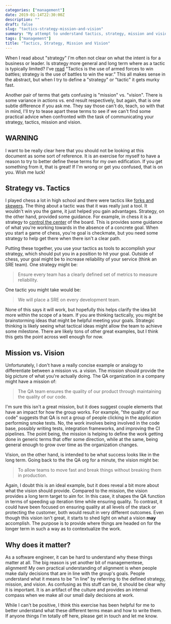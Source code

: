 ```yaml
---
categories: ["management"]
date: 2019-01-14T22:30:00Z
description: ""
draft: false
slug: "tactics-strategy-mission-and-vision"
summary: "My attempt to understand tactics, strategy, mission and vision as it pertains to organizations."
tags: ["management"]
title: "Tactics, Strategy, Mission and Vision"
---
```



When I read about "strategy" I'm often not clear on what the intent is for a business or leader. Is strategy more general and long term where as a tactic is typically limited? I've [read](https://diogomonica.com/2018/10/07/a-pirates-take-on-strategy-vs-tactics/) "Tactics is the use of armed forces to win battles; strategy is the use of battles to win the war.”  This all makes sense in the abstract, but when I try to define a "strategy" or "tactic" it gets murky fast.

Another pair of terms that gets confusing is "mission" vs. "vision". There is some variance in actions vs. end result respectively, but again, that is one subtle difference if you ask me. They say those can't do, teach, so with that in mind, I'll try to tease apart these terms to see if we can't find some practical advice when confronted with the task of communicating your strategy, tactics, mission and vision.

## WARNING

I want to be really clear here that you should not be looking at this document as some sort of reference. It is an exercise for myself to have a reason to try to better define these terms for my own edification. If you get something from it, that is great! If I'm wrong or get you confused, that is on you. Wish me luck!

## Strategy vs. Tactics

I played chess a lot in high school and there were tactics like [forks and skewers](https://en.wikipedia.org/wiki/Chess_tactic). The thing about a tactic was that it was really just a tool. It wouldn't win you the game, it just helped you gain advantages. Strategy, on the other hand, provided some guidance. For example, in chess it is a strategy to [control the center](https://chess.stackexchange.com/questions/5142/why-is-the-centre-of-the-board-considered-important-in-chess) of the board. This is provides some guidance of what you're working towards in the absence of a concrete goal. When you start a game of chess, you're goal is checkmate, but you need some strategy to help get there when there isn't a clear path.

Putting these together, you use your tactics as tools to accomplish your strategy, which should put you in a position to hit your goal. Outside of chess, your goal might be to increase reliability of your service (think an SRE team). One strategy might be:

> Ensure every team has a clearly defined set of metrics to measure reliability.

One tactic you might take would be:

> We will place a SRE on every development team.

None of this says it will work, but hopefully this helps clarify the idea bit more within the scope of a team. If you are thinking tactically, you might be brainstorming ideas that might be helpful meeting your goals. Strategic thinking is likely seeing what tactical ideas might allow the team to achieve some milestone. There are likely tons of other great examples, but I think this gets the point across well enough for now.

## Mission vs. Vision

Unfortunately, I don't have a really concise example or analogy to differentiate between a mission vs. a vision. The mission should provide the big picture of what you're actually doing.  The QA organization in a company might have a mission of:

> The QA team ensures the quality of our product through maintaining the quality of our code.

I'm sure this isn't a great mission, but it does suggest couple elements that have an impact for how the group works. For example, "the quality of our code" suggests that QA is not a group of people clicking in the application performing smoke tests. No, the work involves being involved in the code base, possibly writing tests, integration frameworks, and improving the CI pipelines. The point being, the mission is helping to define the work getting done in generic terms that offer some direction, while at the same, being general enough to grow over time as the organization changes.

Vision, on the other hand, is intended to be what success looks like in the long term. Going back to the the QA org for a minute, the vision might be:

> To allow teams to move fast and break things without breaking them in production.

Again, I doubt this is an ideal example, but it does reveal a bit more about what the vision should provide. Compared to the mission, the vision provides a long term target to aim for. In this case, it shapes the QA function in terms of speeding up iteration time while ensuring quality. To contrast, it could have been focused on ensuring quality at all levels of the stack or protecting the customer, both would result in very different outcomes. Even though this vision isn't great, it starts to shed light on what a vision **may** accomplish. The purpose is to provide where things are headed on for the longer term in such a way as to contextualize the work.

## Why does it matter?

As a software engineer, it can be hard to understand why these things matter at all. The big reason is yet another bit of managementese, alignment!  My own practical understanding of alignment is when people make daily decisions that are in line with the group's goals. People understand what it means to be "in line" by referring to the defined strategy, mission, and vision. As confusing as this stuff can be, it should be clear why it is important. It is an artifact of the culture and provides an internal compass when we make all our small daily decisions at work.

While I can't be positive, I think this exercise has been helpful for me to better understand what these different terms mean and how to write them. If anyone things I'm totally off here, please get in touch and let me know.
